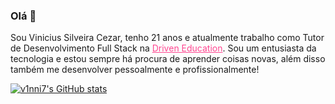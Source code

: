 ### Olá 👋

Sou Vinicius Silveira Cezar, tenho 21 anos e atualmente trabalho como Tutor de Desenvolvimento Full Stack na <a href="https://www.driven.com.br/" style="color: #ff4791 !important" target="_blank" color=" #ff4791">Driven Education</a>. Sou um entusiasta da tecnologia e estou sempre há procura de aprender coisas novas, além disso também me desenvolver pessoalmente e profissionalmente!

[![v1nni7's GitHub stats](https://github-readme-stats.vercel.app/api?username=v1nni7&count_private=true&theme=synthwave)](https://github.com/v1nni7)
